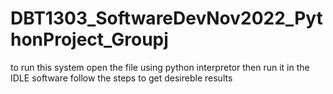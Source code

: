 # DBT1303_SoftwareDevNov2022_PythonProject_Groupj
to run this system open the file using python interpretor then run it in the IDLE software follow the steps to get desireble results
